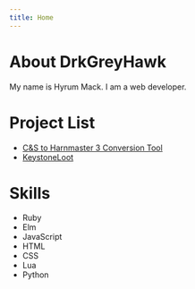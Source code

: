 ```yaml
---
title: Home
---
```

# About DrkGreyHawk

My name is Hyrum Mack. I am a web developer.

# Project List

* [C&S to Harnmaster 3 Conversion Tool](/cands-to-hm3)
* [KeystoneLoot](https://www.curseforge.com/wow/addons/keystone-loot)

# Skills

* Ruby
* Elm
* JavaScript
* HTML
* CSS
* Lua
* Python
